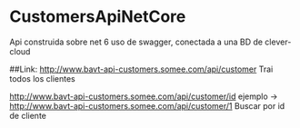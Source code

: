 # CustomersApiNetCore
Api construida sobre net 6 uso de swagger, conectada a una BD de clever-cloud

##Link:
http://www.bavt-api-customers.somee.com/api/customer  Trai todos los clientes

http://www.bavt-api-customers.somee.com/api/customer/id ejemplo ->
http://www.bavt-api-customers.somee.com/api/customer/1  Buscar por id de cliente
